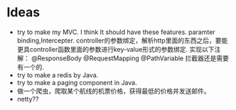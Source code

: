 # Ideas
- try to make my MVC.
  I think It should have these features.
  paramter binding,Intercepter.
  controller的参数绑定，解析http里面的东西之后，要能更具controller函数里面的参数进行key-value形式的参数绑定.
  实现以下注解：
  @ResponseBody
  @RequestMapping
  @PathVariable
  拦截器还是需要有一个的.
- try to make a redis by Java.
- try to make a paging component in Java.
- 做一个爬虫，爬取某个航线的机票价格，获得最低的价格并发送邮件。
- netty??